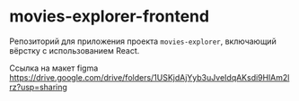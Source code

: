 # movies-explorer-frontend

Репозиторий для приложения проекта `movies-explorer`, включающий вёрстку с использованием React.
  
Ссылка на макет figma https://drive.google.com/drive/folders/1USKjdAjYyb3uJveIdqAKsdi9HlAm2lrz?usp=sharing
